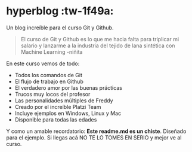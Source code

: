 # hyperblog :tw-1f49a: 
Un blog increíble para el curso Git y Github.
> El curso de Git y Github es lo que me hacia falta para triplicar mi salario y lanzarme a la industria del tejido de lana sintética con Machine Learning
> -niñita

En este curso vemos de todo:
* Todos los comandos de Git
* El flujo de trabajo en Github
* El verdadero amor por las buenas prácticas
* Trucos muy locos del profesor
* Las personalidades múltiples de Freddy
* Creado por el increíble Platzi Team
* Incluye ejemplos en Windows, Linux y Mac
* Disponible para todas las edades 

Y como un amable recordatorio: **Este readme.md es un chiste**. Diseñado para el ejemplo. Si llegas acá NO TE LO TOMES EN SERIO y mejor ve al curso.

